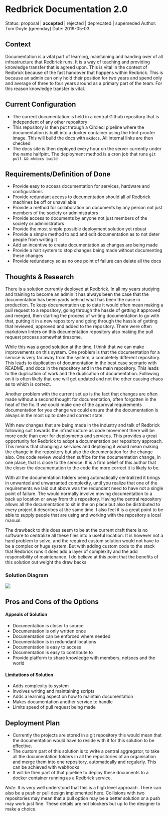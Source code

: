 # Redbrick Documentation 2.0
Status: proposal | **accepted** | rejected | deprecated | superseded
Author: Tom Doyle (greenday)
Date: 2019-05-03

## Context 
Documentation is a vital part of learning, maintaining and handing over of all infrastructure that Redbrick runs. It is a way of teaching and providing knowledge transfer that is agreed upon. This is vital in the context of Redbrick because of the fast handover that happens within Redbrick. This is because an admin can only hold their position for two years and spend only and average of three to four years around as a primary part of the team. For this reason knowledge transfer is vital. 

## Current Configuration 
* The current documentation is held in a central Github repository that is independent of any other repository
* This repository is then put through a Circleci pipeline where the documentation is built into a docker container using the html-proofer image. This will build the docs with `mkdocs`. All internal links are then checked
* The docs site is then deployed every hour on the server currently under the name halfpint. The deployment method is a cron job that runs `git pull && mkdocs build`

## Requirements/Definition of Done
* Provide easy to access documentation for services, hardware and configurations
* Provide redundant access to documentation should all of Redbrick machines be off or unavailable
* Provide a method for collaboration on documents by any person not just members of the society or administrators
* Provide access to documents by anyone not just members of the society or administrators
* Provide the most simple possible deployment solution yet robust
* Provide a simple method to add and edit documentation as to not deter people from writing it 
* Add an incentive to create documentation as changes are being made
* Provide a halt system to stop changes being made without documenting these changes
* Provide redundancy so as no one point of failure can delete all the docs

## Thoughts & Research
There is a solution currently deployed at Redbrick. In all my years studying and training to become an admin it has always been the case that the documentation has been yards behind what has been the case in production. To keep documentation up to date it would often mean making a pull request to a repository, going through the hassle of getting it approved and merged, then starting the process of writing documentation to go with that, putting it in a new repository and going through the hassle of getting that reviewed, approved and added to the repository. There were often markdown linters on this documentation repository also making the pull request process somewhat tiresome.

While this was a good solution at the time, I think that we can make improvements on this system. One problem is that the documentation for a service is very far away from the system, a completely different repository. This leads to duplication of documentation in the best case scenario with README, and docs in the repository and in the main repository. This leads to the duplication of work and the duplication of documentation. Following on it is often likely that one will get updated and not the other causing chaos as to which is correct. 

Another problem with the current set up is the fact that changes are often made without a second thought for documentation, often forgotten in the heat of the fix. If we could make one of the approval requirements documentation for you change we could ensure that the documentation is always in the most up to date and correct state.

With new changes that are being made in the industry and talk of Redbrick following suit towards the infrastructure as code movement there will be more code than ever for deployments and services. This provides a great opportunity for Redbrick to adopt a documentation per repository approach. This means that changing a services and deploying it would mean making the change in the repository but also the documentation for the change also. One code review would then suffice for the documentation change, in one place, that is close to the service. It is a firm belief of this author that the closer the documentation to the code the more correct it is likely to be.

With all the documentation folders being automatically centralized it brings in unwanted and unwarranted complexity, until you realize that one of the requirements we laid out above was the redundant need to have not a single point of failure. The would normally involve moving documentation to a back up location or away from this repository. Having the central repository allows all the documentation to sit in the on place but also be distributed to every project it describes at the same time. I also feel it is a great point to be able to supply people that are using and working with the repository a local manual. 

The drawback to this does seem to be at the current draft there is no software to centralize all these files into a useful location. It is however not a hard problem to solve, and the required custom solution would not have to be a complex or huge system. But with adding custom code to the stack that Redbrick runs it does add a layer of complexity and the add responsibility of maintenance. I do believe at this point that the benefits of this solution out weight the draw backs 

### Solution Diagram
![](https://i.imgur.com/qiKOCdl.png)

## Pros and Cons of the Options

#### Appeals of Solution
* Documentation is closer to source
* Documentation is only written once
* Documentation can be enforced where needed
* Documentation is in redundant locations
* Documentation is easy to access
* Documentation is easy to contribute to
* Provide platform to share knowledge with members, netsocs and the world


#### Limitations of Solution
* Adds complexity to system 
* Involves writing and maintaining scripts
* Adds a learning aspect on how to maintain documentation
* Makes documentation another service to handle
* Limits speed of pull request being made


## Deployment Plan
* Currently the projects are stored in a git repository this would mean that the documentation would have to reside with it for this solution to be effective.
* The custom part of this solution is to write a central aggregator, to take all the documentation folders in all the repositories of an organisation and merge them into one repository, automatically and regularly. This can be achieved with webhooks
* It will be then part of that pipeline to deploy these documents to a docker container running as a Redbrick service.

*Note*: It is very well understood that this is a high level approach. There can also be a push or pull design implemented here. Collisions with two repositories may mean that a pull option may be a better solution or a push may work just fine. These details are not blockers but up to the designer to make a choice. 
